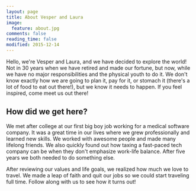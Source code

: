 ```yaml
---
layout: page
title: About Vesper and Laura
image:
  feature: about.jpg
comments: false
reading_time: false
modified: 2015-12-14
---
```


Hello, we're Vesper and Laura, and we have decided to explore the world!
Not in 30 years when we have retired and made our fortune, but now, while we have no major responsibilities and the physical youth to do it. We don't know exactly how we are going to plan it, pay for it, or stomach it (there's a lot of food to eat out there!), but we know it needs to happen. If you feel inspired, come meet us out there!

## How did we get here?
We met after college at our first big boy job working for a medical software company. It was a great time in our lives where we grew professionally and learned new skills. We worked with awesome people and made many lifelong friends.
We also quickly found out how taxing a fast-paced tech company can be when they don't emphasize work-life balance. After five years we both needed to do something else.

After reviewing our values and life goals, we realized how much we love to travel. We made a leap of faith and quit our jobs so we could start traveling full time. Follow along with us to see how it turns out!
